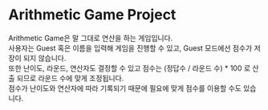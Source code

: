 # Arithmetic Game Project
Arithmetic Game은 말 그대로 연산을 하는 게임입니다.  
사용자는 Guest 혹은 이름을 입력해 게임을 진행할 수 있고, Guest 모드에선 점수가 저장이 되지 않습니다.  
또한 난이도, 라운드, 연산자도 결정할 수 있고 점수는 (정답수 / 라운드 수) * 100 로 산출 되므로 라운드 수에 맞게 조정됩니다.  
점수가 난이도와 연산자에 따라 기록되기 때문에 필요에 맞게 점수를 이용할 수도 있습니다.   
